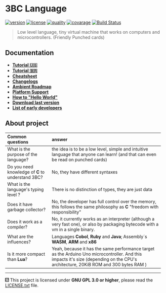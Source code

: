 3BC Language
============
[![version](https://img.shields.io/github/v/release/rodrigodornelles/3bc-lang?sort=semver)](https://github.com/RodrigoDornelles/3bc-lang/releases)
[![license](https://img.shields.io/github/license/rodrigodornelles/3bc-lang)](https://github.com/RodrigoDornelles/3bc-lang/blob/master/LICENSE.txt) 
[![quality](https://app.codacy.com/project/badge/Grade/10888eee2fbc460b8ddb7476b0aceb23)](https://www.codacy.com/gh/RodrigoDornelles/3bc-lang/dashboard?utm_source=github.com&amp;utm_medium=referral&amp;utm_content=RodrigoDornelles/3bc-lang&amp;utm_campaign=Badge_Grade)
[![covarage](https://codecov.io/gh/RodrigoDornelles/3bc-lang/branch/master/graph/badge.svg?token=FS152PL31C)](https://codecov.io/gh/RodrigoDornelles/3bc-lang)
[![Build Status](https://img.shields.io/github/checks-status/rodrigodornelles/3bc-lang/master)](https://github.com/rodrigodornelles/3bc-lang/actions)

> Low level language, tiny virtual machine that works on computers and microcontrollers. (Friendly Punched cards)

## Documentation ##

* **[Tutorial :us:](https://3bc-lang.org/guide/tutorial-en-us)**
* **[Tutorial :brazil:](https://3bc-lang.org/guide/tutorial-pt-br)**
* **[Cheatsheet](https://3bc-lang.org/guide/cheatsheet)**
* **[Changelogs](https://3bc-lang.org/extra/changelogs)**
* **[Ambient Roadmap](https://3bc-lang.org/extra/roadmap)**
* **[Platform Support](https://3bc-lang.org/support)**
* **[How to "Hello World"](https://3bc-lang.org/guide/tutorial-en-us#how-to-hello-world)**
* **[Download last version](https://3bc-lang.org/download)**
* **[List of early developers](https://3bc-lang.org/extra/early-adopters)**

## About project ##

| Common questions | answer |
| :--------------- | :----- |
| What is the purpose of the language? | the idea is to be a low level, simple and intuitive language that anyone can learn! (and that can even be read on punched cards) |
| Do you need knowledge of **C** to understand 3BC? | No, they have different syntaxes |
| What is the language's typing level ? | There is no distinction of types, they are just data |
| Does it have garbage collector? | No, the developer has full control over the memory, this follows the same philosophy as **C** "freedom with responsibility" |
| Does it work as a compiler? | No, it currently works as an interpreter (although a very fast one), or also by packaging bytecode with a vm in a single binary. |
| What are the influences? | Languages **Cobol**, **Ruby** and **Java**; Assembly´s **WASM**, **ARM** and **x86** |
| Is it more compact than **Lua**? | Yeah, because it has the same performance target as the Arduino Uno microcontroller. And this impacts it's size (depending on the CPU's architecture, 20KiB ROM and 300 bytes RAM ) |

-----------------------------------------------------------------------------------------
![3bc lang logo](/docs/images/3bc-logo-small.png)
This project is licensed under **GNU GPL 3.0 or higher**, please read the [LICENSE.txt](LICENSE.txt) file.
